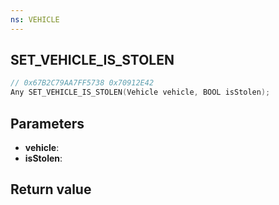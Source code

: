 ```yaml
---
ns: VEHICLE
---
```

## SET_VEHICLE_IS_STOLEN

```c
// 0x67B2C79AA7FF5738 0x70912E42
Any SET_VEHICLE_IS_STOLEN(Vehicle vehicle, BOOL isStolen);
```


## Parameters
* **vehicle**: 
* **isStolen**: 

## Return value
